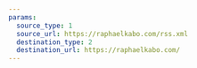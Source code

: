 ```yaml
---
params:
  source_type: 1
  source_url: https://raphaelkabo.com/rss.xml
  destination_type: 2
  destination_url: https://raphaelkabo.com/
---
```

